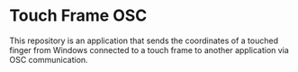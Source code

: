 # Touch Frame OSC
This repository is an application that sends the coordinates of a touched finger from Windows connected to a touch frame to another application via OSC communication.